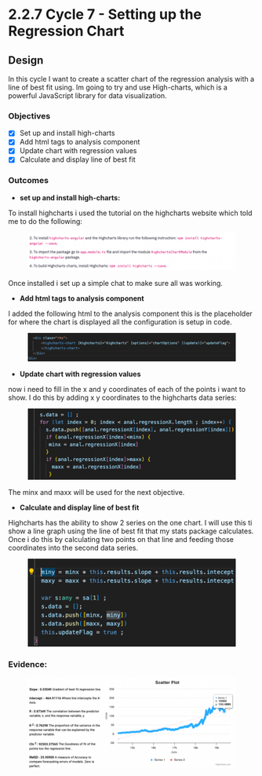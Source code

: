 # 2.2.7 Cycle 7 - Setting up the Regression Chart

## Design

In this cycle I want to create a scatter chart of the regression analysis with a line of best fit using. Im going to try and use High-charts, which is a powerful JavaScript library for data visualization.&#x20;

### Objectives

* [x] Set up and install high-charts
* [x] Add html tags to analysis component
* [x] Update chart with regression values
* [x] Calculate and display line of best fit

### Outcomes

* **set up and install high-charts:**

To install highcharts i used the tutorial on the highcharts website which told me to do the following:&#x20;

<figure><img src="../.gitbook/assets/image (1).png" alt=""><figcaption></figcaption></figure>

Once installed i set up a simple chat to make sure all was working.

* **Add html tags to analysis component**

I added the following html to the analysis component this is the placeholder for where the chart is displayed all the configuration is setup in code.

<figure><img src="../.gitbook/assets/image (2).png" alt=""><figcaption></figcaption></figure>

* **Update chart with regression values**

now i need to fill in the x and y coordinates of each of the points i want to show. I do this by adding x y coordinates to the highcharts data series:

<figure><img src="../.gitbook/assets/image (3).png" alt=""><figcaption></figcaption></figure>

The minx and maxx will be used for the next objective.



* **Calculate and display line of best fit**

Highcharts has the ability to show 2 series on the one chart. I will use this ti show a line graph using the line of best fit that my stats package calculates. Once i do this by calculating two points on that line and feeding those coordinates into the second data series.

<figure><img src="../.gitbook/assets/image.png" alt=""><figcaption></figcaption></figure>

### Evidence:&#x20;

<figure><img src="../.gitbook/assets/image (24).png" alt=""><figcaption></figcaption></figure>



